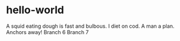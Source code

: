 # hello-world
A squid eating dough is fast and bulbous. 
I diet on cod.
A man a plan.
Anchors away!
Branch 6
Branch 7
